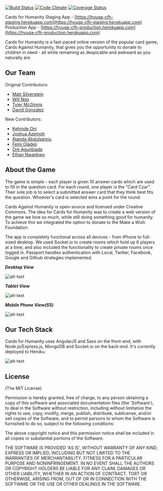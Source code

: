 [![Build Status](https://travis-ci.org/andela/hyuga-cfh.svg)](https://travis-ci.org/andela/hyuga-cfh)
[![Code Climate](https://codeclimate.com/repos/57fd23b340b3f60059000657/badges/1c99a2600313b09f275e/gpa.svg)](https://codeclimate.com/repos/57fd23b340b3f60059000657/feed)
[![Coverage Status](https://coveralls.io/repos/github/andela/hyuga-cfh/badge.svg)](https://coveralls.io/github/andela/hyuga-cfh/badge.svg)


Cards for Humanity
Staging App - [https://hyuga-cfh-staging.herokuapp.com](https://hyuga-cfh-staging.herokuapp.com)
Production App - [https://hyuga-cfh-production.herokuapp.com](https://hyuga-cfh-production.herokuapp.com)

Cards for Humanity is a fast-paced online version of the popular card game, Cards Against Humanity, that gives you the opportunity to donate to children in need - all while remaining as despicable and awkward as you naturally are.

Our Team
--------
Original Contributors:
* [Matt Silverstein](http://www.mattsilverstein.com/)
* [Will Ngo](https://mrngoitall.net)
* [Tyler McGinnis](http://www.tylermcginnis.com)
* [David Gonzalez](http://www.truthyfalsy.com)

New Contributors:
* [Kehinde Oni](https://github.com/andela-koni) 
* [Joshua Azemoh](https://github.com/azemoh)
* [Atanda Abdulsemiu](https://github.com/andela-aatanda)
* [Femi Oladeji](https://github.com/andela-foladeji)
* [Ore Agunbiade](https://github.com/andela-oagunbiade)
* [Ethan Nwankwo](https://github.com/andela-cnwankwo)

About the Game
-------------
The game is simple - each player is given 10 answer cards which are used to fill in the question card. For each round, one player is the "Card Czar". Their sole job is to select a submitted answer card that they think best fits the question. Whoever's card is selected wins a point for the round.

Cards Against Humanity is open-source and licensed under Creative Commons. The idea for Cards for Humanity was to create a web version of the game we love so much, while still doing something good for humanity. To achieve this we integrated the option to donate to the Make a Wish Foundation.

The app is completely functional across all devices - from iPhone to full-sized desktop. We used Socket.io to create rooms which hold up 6 players at a time, and also included the functionality to create private rooms once logged in. Passport handles authentication with Local, Twitter, Facebook, Google and Github strategies implemented. 

**_Desktop View_**

![alt-text](https://s20.postimg.org/hbazvpy8t/Selection_005.png)


**_Tablet View_**

![alt-text](https://s20.postimg.org/i23q1i0m5/Selection_009.png)

**_Mobile Phone View(S5)_**

![alt-text](https://s20.postimg.org/qukop6lr1/Selection_006.png)




Our Tech Stack
--------------
Cards for Humanity uses AngularJS and Sass on the front-end, with Node.js/Express.js, MongoDB and Socket.io on the back-end. It's currently deployed to Heroku. 

![alt-text](https://dl.dropboxusercontent.com/u/7390609/tech.png "Tech Stack Overview")


## License


(The MIT License)

Permission is hereby granted, free of charge, to any person obtaining
a copy of this software and associated documentation files (the
'Software'), to deal in the Software without restriction, including
without limitation the rights to use, copy, modify, merge, publish,
distribute, sublicense, and/or sell copies of the Software, and to
permit persons to whom the Software is furnished to do so, subject to
the following conditions:

The above copyright notice and this permission notice shall be
included in all copies or substantial portions of the Software.

THE SOFTWARE IS PROVIDED 'AS IS', WITHOUT WARRANTY OF ANY KIND,
EXPRESS OR IMPLIED, INCLUDING BUT NOT LIMITED TO THE WARRANTIES OF
MERCHANTABILITY, FITNESS FOR A PARTICULAR PURPOSE AND NONINFRINGEMENT.
IN NO EVENT SHALL THE AUTHORS OR COPYRIGHT HOLDERS BE LIABLE FOR ANY
CLAIM, DAMAGES OR OTHER LIABILITY, WHETHER IN AN ACTION OF CONTRACT,
TORT OR OTHERWISE, ARISING FROM, OUT OF OR IN CONNECTION WITH THE
SOFTWARE OR THE USE OR OTHER DEALINGS IN THE SOFTWARE.

